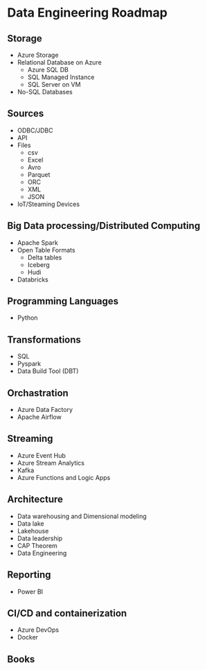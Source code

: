 # Data Engineering Roadmap

## Storage

- Azure Storage
- Relational Database on Azure
    - Azure SQL DB
	- SQL Managed Instance
    - SQL Server on VM
- No-SQL Databases

## Sources

- ODBC/JDBC
- API
- Files
	- csv
	- Excel
	- Avro
	- Parquet
    - ORC
    - XML
    - JSON
- IoT/Steaming Devices
	
## Big Data processing/Distributed Computing

- Apache Spark
- Open Table Formats
    - Delta tables
    - Iceberg
    - Hudi
- Databricks
	
## Programming Languages

- Python
    
## Transformations

- SQL
- Pyspark
- Data Build Tool (DBT)
	
## Orchastration

- Azure Data Factory
- Apache Airflow
	
## Streaming

- Azure Event Hub
- Azure Stream Analytics
- Kafka
- Azure Functions and Logic Apps
	
## Architecture

- Data warehousing and Dimensional modeling
- Data lake
- Lakehouse
- Data leadership
- CAP Theorem
- Data Engineering
	
## Reporting

- Power BI
	
## CI/CD and containerization

- Azure DevOps
- Docker
	
## Books
	